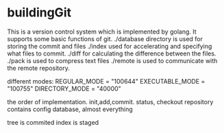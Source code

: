# buildingGit
This is a version control system which is implemented by golang.
It supports some basic functions of git.
./database directory is used for storing the commit and files
./index used for accelerating and specifying what files to commit.
./diff for calculating the difference between the files.
./pack is used to compress text files
./remote is used to communicate with the remote repository.

different modes:
REGULAR_MODE = "100644"
EXECUTABLE_MODE = "100755"
DIRECTORY_MODE = "40000"


the order of implementation. init,add,commit. status, checkout
repository contains config database, almost everything

tree is commited 
index is staged
